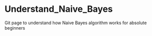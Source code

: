 # Understand_Naive_Bayes
Git page to understand how Naive Bayes algorithm works for absolute beginners
